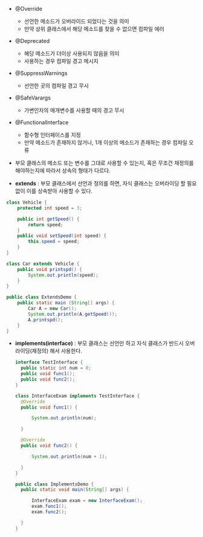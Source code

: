 - @Override
  
  - 선언한 메소드가 오버라이드 되었다는 것을 의미
  - 만약 상위 클래스에서 해당 메소드를 찾을 수 없으면 컴파일 에러

- @Deprecated
  
  - 해당 메소드가 더이상 사용되지 않음을 의미
  - 사용하는 경우 컴파일 경고 메시지

- @SuppressWarnings
  
  - 선언한 곳의 컴파일 경고 무시

- @SafeVarargs
  
  - 가변인자의 매개변수를 사용할 때의 경고 무시

- @Functionallnterface
  
  - 함수형 인터페이스를 지정
  - 만약 메소드가 존재하지 않거나, 1개 이상의 메소드가 존재하는 경우 컴파일 오류

- 부모 클래스의 메소드 또는 변수를 그대로 사용할 수 있는지, 혹은 무조건 재정의를 해야하는지에 따라서 상속의 형태가 다르다.

- **extends** : 부모 클래스에서 선언과 정의를 하면, 자식 클래스는 오버라이딩 할 필요 없이 이를 상속받아 사용할 수 있다.

```java
class Vehicle {
    protected int speed = 3;

    public int getSpeed() {
        return speed;
    }
    public void setSpeed(int speed) {
        this.speed = speed;
    }
}

class Car extends Vehicle {
    public void printspd() {
        System.out.println(speed);
    }
}

public class ExtendsDemo {
    public static main (String[] args) {
        Car A = new Car();
        System.out.println(A.getSpeed());
        A.printspd();
    }
}
```

- **implements(interface)** : 부모 클래스는 선언만 하고 자식 클래스가 반드시 오버라이딩(재정의) 해서 사용한다.
  
  ```java
  interface TestInterface {
    public static int num = 0;
    public void func1();
    public void func2();
  }
  
  class InterfaceExam implements TestInterface {
    @Override
    public void func1() {
  
        System.out.println(num);
  
    }
  
    @Override
    public void func2() {
  
        System.out.println(num + 1);
  
    }
  }
  
  public class ImplementsDemo {
    public static void main(String[] args) {
  
        InterfaceExam exam = new InterfaceExam();
        exam.func1();
        exam.func2();
  
    }
  }
  ```
